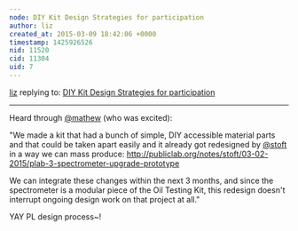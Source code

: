 ```yaml
---
node: DIY Kit Design Strategies for participation
author: liz
created_at: 2015-03-09 18:42:06 +0000
timestamp: 1425926526
nid: 11520
cid: 11304
uid: 7
---
```




[liz](../profile/liz) replying to: [DIY Kit Design Strategies for participation](../notes/liz/01-13-2015/diy-kit-design-strategies-for-participation)

----
Heard through [@mathew](/profile/mathew) (who was excited): 

"We made a kit that had a bunch of simple, DIY accessible material parts and that could be taken apart easily and it already got redesigned by [@stoft](/profile/stoft) in a way we can mass produce: 
http://publiclab.org/notes/stoft/03-02-2015/plab-3-spectrometer-upgrade-prototype

We can integrate these changes within the next 3 months, and since the spectrometer is a modular piece of the Oil Testing Kit, this redesign doesn't interrupt ongoing design work on that project at all."

YAY PL design process~!